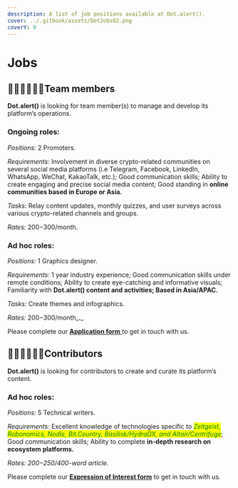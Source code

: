 ```yaml
---
description: A list of job positions available at Dot.alert().
cover: ../.gitbook/assets/DotJobs02.png
coverY: 0
---
```


# Jobs

## 👩🏿‍💻👨🏼‍💻**Team members**

**Dot.alert()** is looking for team member(s) to manage and develop its platform’s operations.

### Ongoing roles:

_Positions:_ 2 Promoters.

_Requirements:_ Involvement in diverse crypto-related communities on several social media platforms (i.e Telegram, Facebook, LinkedIn, WhatsApp, WeChat, KakaoTalk, etc.); Good communication skills; Ability to create engaging and precise social media content; Good standing in **online communities based in Europe or Asia.**

_Tasks:_ Relay content updates, monthly quizzes, and user surveys across various crypto-related channels and groups.&#x20;

_Rates:_ $200-$300/month.

### Ad hoc roles:

_Positions:_ 1 Graphics designer.

_Requirements:_ 1 year industry experience; Good communication skills under remote conditions; Ability to create eye-catching and informative visuals; Familiarity with **Dot.alert() content and activities; Based in Asia/APAC.**

_Tasks:_  Create themes and infographics.

_Rates:_ $200-$300/month_._

Please complete our [**Application form** ](https://forms.gle/rdpbd6sQNYMoui1w9)to get in touch with us.



## 👨🏻‍💼👩🏾‍💼Contributors

**Dot.alert()** is looking for contributors to create and curate its platform’s content.

### Ad hoc roles:

_Positions:_ 5 Technical writers.

_Requirements:_ Excellent knowledge of technologies specific to _<mark style="color:green;">Zeitgeist, Robonomics, Nodle, Bit.Country, Basilisk/HydraDX, and Altair/Centrifuge</mark>_; Good communication skills; Ability to complete **in-depth research on ecosystem platforms.**

_Rates: $200-$250/400-word article._

Please complete our [**Expression of Interest form**](https://docs.google.com/forms/d/e/1FAIpQLScF7N91-fhT5WFsH1Y3TsBVll-PDITdD7MhmXeOKRL3bnOjew/viewform?usp=sf\_link) to get in touch with us.


